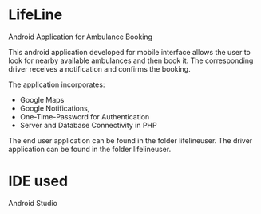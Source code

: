 # LifeLine
Android Application for Ambulance Booking

This android application developed for mobile interface allows the user to look for nearby available ambulances and then book it. The corresponding driver receives a notification and confirms the booking.

The application incorporates:
- Google Maps
- Google Notifications, 
- One-Time-Password for Authentication
- Server and Database Connectivity in PHP 

The end user application can be found in the folder lifelineuser.
The driver application can be found in the folder lifelineuser.

# IDE used
Android Studio
